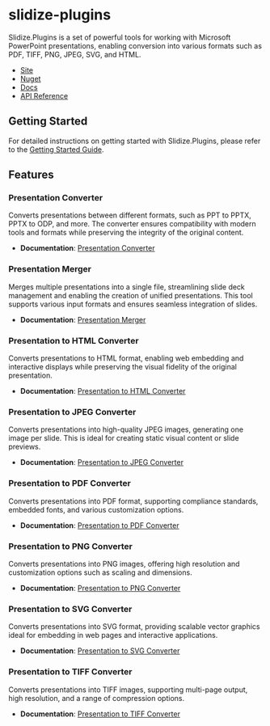 # slidize-plugins

Slidize.Plugins is a set of powerful tools for working with Microsoft PowerPoint presentations, enabling conversion into various formats such as PDF, TIFF, PNG, JPEG, SVG, and HTML.

- [Site](https://www.slidize.com/)
- [Nuget](https://www.nuget.org/packages/Slidize.Plugins)
- [Docs](https://docs.slidize.com/docs/Getting_Started.html)
- [API Reference](https://docs.slidize.com/api/Slidize.html)

## Getting Started

For detailed instructions on getting started with Slidize.Plugins, please refer to the [Getting Started Guide](https://docs.slidize.com/docs/Getting_Started.html).

## Features

### Presentation Converter
Converts presentations between different formats, such as PPT to PPTX, PPTX to ODP, and more. The converter ensures compatibility with modern tools and formats while preserving the integrity of the original content.

- **Documentation**: [Presentation Converter](https://docs.slidize.com/docs/Presentation_Converter_for_NET.html)

### Presentation Merger
Merges multiple presentations into a single file, streamlining slide deck management and enabling the creation of unified presentations. This tool supports various input formats and ensures seamless integration of slides.

- **Documentation**: [Presentation Merger](https://docs.slidize.com/docs/Presentation_Merger_for_NET.html)

### Presentation to HTML Converter
Converts presentations to HTML format, enabling web embedding and interactive displays while preserving the visual fidelity of the original presentation.

- **Documentation**: [Presentation to HTML Converter](https://docs.slidize.com/docs/Presentation_to_HTML_Converter_for_NET.html)

### Presentation to JPEG Converter
Converts presentations into high-quality JPEG images, generating one image per slide. This is ideal for creating static visual content or slide previews.

- **Documentation**: [Presentation to JPEG Converter](https://docs.slidize.com/docs/Presentation_to_JPEG_Converter_for_NET.html)

### Presentation to PDF Converter
Converts presentations into PDF format, supporting compliance standards, embedded fonts, and various customization options.

- **Documentation**: [Presentation to PDF Converter](https://docs.slidize.com/docs/Presentation_to_PDF_Converter_for_NET.html)

### Presentation to PNG Converter
Converts presentations into PNG images, offering high resolution and customization options such as scaling and dimensions.

- **Documentation**: [Presentation to PNG Converter](https://docs.slidize.com/docs/Presentation_to_PNG_Converter_for_NET.html)

### Presentation to SVG Converter
Converts presentations into SVG format, providing scalable vector graphics ideal for embedding in web pages and interactive applications.

- **Documentation**: [Presentation to SVG Converter](https://docs.slidize.com/docs/Presentation_to_SVG_Converter_for_NET.html)

### Presentation to TIFF Converter
Converts presentations into TIFF images, supporting multi-page output, high resolution, and a range of compression options.

- **Documentation**: [Presentation to TIFF Converter](https://docs.slidize.com/docs/Presentation_to_TIFF_Converter_for_NET.html)
